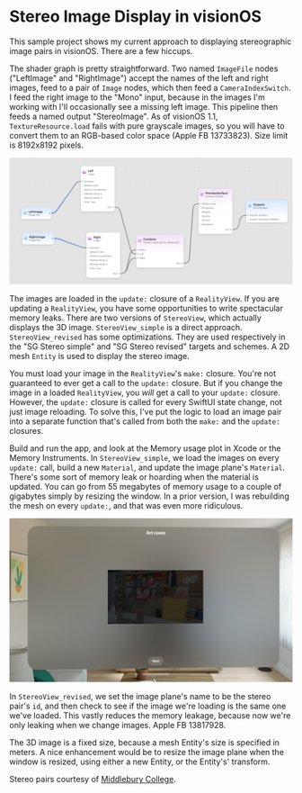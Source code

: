 #  Stereo Image Display in visionOS

This sample project shows my current approach to displaying stereographic image pairs in visionOS. There are a few hiccups.

The shader graph is pretty straightforward. Two named `ImageFile` nodes ("LeftImage" and "RightImage") accept the names of the left and right images, feed to a pair of `Image` nodes, which then feed a `CameraIndexSwitch`. I feed the right image to the "Mono" input, because in the images I'm working with I'll occasionally see a missing left image. This pipeline then feeds a named output "StereoImage". As of visionOS 1.1, `TextureResource.load` fails with pure grayscale images, so you will have to convert them to an RGB-based color space (Apple FB 13733823). Size limit is 8192x8192 pixels.

![Shadergraph](shadergraph.png)

The images are loaded in the `update:` closure of a `RealityView`. If you are updating a `RealityView`, you have some opportunities to write spectacular memory leaks. There are two versions of `StereoView`, which actually displays the 3D image. `StereoView_simple` is a direct approach. `StereoView_revised` has some optimizations. They are used respectively in the "SG Stereo simple" and "SG Stereo revised" targets and schemes. A 2D mesh `Entity` is used to display the stereo image.

You must load your image in the `RealityView`'s `make:` closure. You're not guaranteed to ever get a call to the `update:` closure. But if you change the image in a loaded `RealityView`, you _will_ get a call to your `update:` closure. However, the `update:` closure is called for every SwiftUI state change, not just image reloading. To solve this, I've put the logic to load an image pair into a separate function that's called from both the `make:` and the `update:` closures.

Build and run the app, and look at the Memory usage plot in Xcode or the Memory Instruments. In `StereoView_simple`, we load the images on every `update:` call, build a new `Material`, and update the image plane's `Material`. There's some sort of memory leak or hoarding when the material is updated. You can go from 55 megabytes of memory usage to a couple of gigabytes simply by resizing the window. In a prior version, I was rebuilding the mesh on every `update:`, and that was even more ridiculous.

![Screenshot](screenshot.png)

In `StereoView_revised`, we set the image plane's name to be the stereo pair's `id`, and then check to see if the image we're loading is the same one we've loaded. This vastly reduces the memory leakage, because now we're only leaking when we change images. Apple FB 13817928.

The 3D image is a fixed size, because a mesh Entity's size is specified in meters. A nice enhancement would be to resize the image plane when the window is resized, using either a new Entity, or the Entity's' transform.

Stereo pairs courtesy of [Middlebury College](https://vision.middlebury.edu/stereo/data/scenes2021/).
